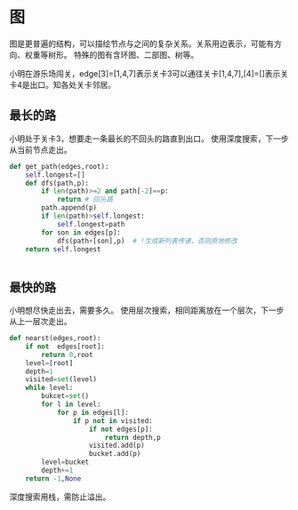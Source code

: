 # 图

图是更普遍的结构，可以描绘节点与之间的复杂关系。关系用边表示，可能有方向、权重等树形。
特殊的图有含环图、二部图、树等。

小明在游乐场闯关，edge[3]=[1,4,7]表示关卡3可以通往关卡[1,4,7],[4]=[]表示关卡4是出口。知各处关卡邻居。

## 最长的路
小明处于关卡3，想要走一条最长的不回头的路直到出口。
使用深度搜索，下一步从当前节点走出。
```python
def get_path(edges,root):
    self.longest=[]
    def dfs(path,p):
        if len(path)>=2 and path[-2]==p:
            return # 回头路    
        path.append(p)
        if len(path)>self.longest:
            self.longest=path
        for son in edges[p]:
            dfs(path+[son],p)  # !生成新列表传递，否则原地修改
    return self.longest
    
```

## 最快的路
小明想尽快走出去，需要多久。
使用层次搜索，相同距离放在一个层次，下一步从上一层次走出。
```python
def nearst(edges,root):
    if not  edges[root]:
        return 0,root
    level=[root]
    depth=1
    visited=set(level)
    while level:
        bukcet=set()
        for l in level:
            for p in edges[l]:
                if p not in visited:
                    if not edges[p]:
                        return depth,p
                    visited.add(p)
                    bucket.add(p)
        level=bucket
        depth+=1
    return -1,None
```
深度搜索用栈，需防止溢出。


